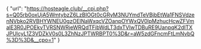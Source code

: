 {
  "url": "https://hosteagle.club/__cpi.php?s=Q05rb0oxUjA5WmtybzZ6LzBIOGt0cGRyM3NUYmdTeVBjbEtWa1FNSVdzenNVbko2RVBHYWNEU0gzOElNaWxqcVZOanpOYWxQV0lpMzhucHcwZFVmalE3R0JPOEkvTVRSNWRjeWRQdTFibWdLT3dxTVlwTDBuRE9UanpqK2dITXJPUlcyL1Z3VDZkV0s0L3ZhNzJPTWRBPT0%3D&r=aW5zdGFncmFtLmNvbQ%3D%3D&__cpo=1"
}
